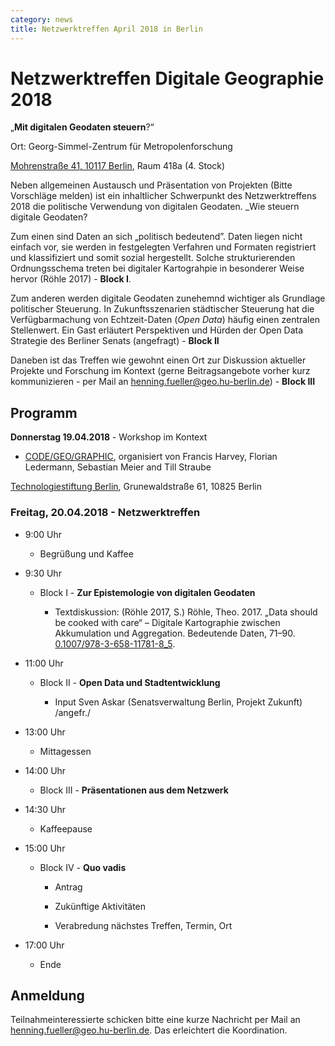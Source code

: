 ```yaml
---
category: news
title: Netzwerktreffen April 2018 in Berlin
---
```


# Netzwerktreffen Digitale Geographie 2018  
    
  „**Mit digitalen Geodaten steuern**?“  

Ort: Georg-Simmel-Zentrum für Metropolenforschung

[Mohrenstraße 41, 10117 Berlin](https://goo.gl/maps/KQqze2MATgq), 
Raum 418a
(4. Stock)


Neben allgemeinen Austausch und Präsentation von Projekten (Bitte Vorschläge melden) ist ein inhaltlicher Schwerpunkt des Netzwerktreffens 2018 die politische Verwendung von digitalen Geodaten. _Wie steuern digitale Geodaten?

Zum einen sind Daten an sich „politisch bedeutend”. Daten liegen nicht einfach vor, sie werden in festgelegten Verfahren und Formaten registriert und klassifiziert und somit sozial hergestellt. Solche strukturierenden Ordnungsschema treten bei digitaler Kartograhpie in besonderer Weise hervor (Röhle 2017) - **Block I**. 

Zum anderen werden digitale Geodaten zunehemnd wichtiger als Grundlage politischer Steuerung. In Zukunftsszenarien städtischer Steuerung hat die Verfügbarmachung von Echtzeit-Daten (_Open Data_) häufig einen zentralen Stellenwert. Ein Gast erläutert Perspektiven und Hürden der Open Data Strategie des Berliner Senats (angefragt) - **Block II**

Daneben ist das Treffen wie gewohnt einen Ort zur Diskussion aktueller Projekte und Forschung im Kontext (gerne Beitragsangebote vorher kurz kommunizieren - per Mail an [henning.fueller@geo.hu-berlin.de](mailto:henning.fueller@geo.hu-berlin.de)) - **Block III**



## Programm

**Donnerstag 19.04.2018** - Workshop im Kontext

- [CODE/GEO/GRAPHIC](http://code-geo-graphic.com), organisiert von Francis Harvey, Florian Ledermann, Sebastian Meier and Till Straube

[Technologiestiftung Berlin](https://www.technologiestiftung-berlin.de/en/foundation/directions-contact/), Grunewaldstraße 61, 10825 Berlin



### Freitag, 20.04.2018 - Netzwerktreffen

- 9:00 Uhr

    - Begrüßung und Kaffee

- 9:30 Uhr

    - Block I - **Zur Epistemologie von digitalen Geodaten**

        - Textdiskussion: (Röhle 2017, S.)
Röhle, Theo. 2017. „Data should be cooked with care“ – Digitale Kartographie zwischen Akkumulation und Aggregation. Bedeutende Daten, 71–90.
[0.1007/978-3-658-11781-8_5](https://doi.org/10.1007/978-3-658-11781-8_5).


- 11:00 Uhr

    - Block II - **Open Data und Stadtentwicklung**

        - Input Sven Askar (Senatsverwaltung Berlin, Projekt Zukunft) /angefr./

- 13:00 Uhr

    - Mittagessen

- 14:00 Uhr

    - Block III - **Präsentationen aus dem Netzwerk**

- 14:30 Uhr

    - Kaffeepause

- 15:00 Uhr

    - Block IV - **Quo vadis**

        - Antrag

        - Zukünftige Aktivitäten

        - Verabredung nächstes Treffen, Termin, Ort

- 17:00 Uhr

    - Ende


## Anmeldung

Teilnahmeinteressierte schicken bitte eine kurze Nachricht per Mail an [henning.fueller@geo.hu-berlin.de](mailto:henning.fueller@geo.hu-berlin.de). Das erleichtert die Koordination. 
